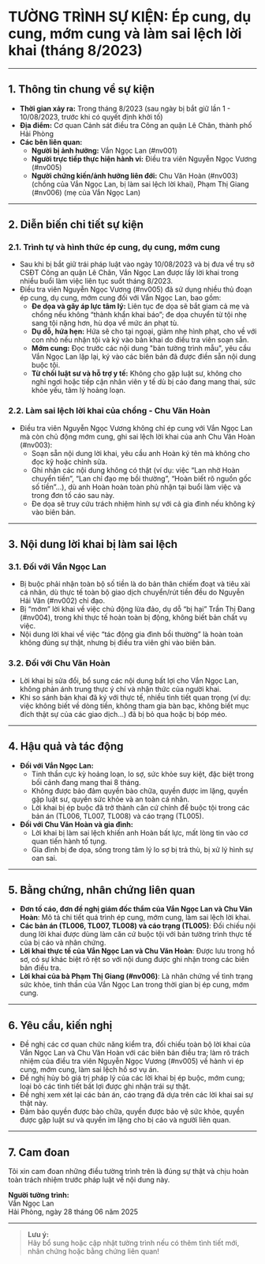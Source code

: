 # TƯỜNG TRÌNH SỰ KIỆN: Ép cung, dụ cung, mớm cung và làm sai lệch lời khai (tháng 8/2023)

---

## 1. Thông tin chung về sự kiện

- **Thời gian xảy ra:** Trong tháng 8/2023 (sau ngày bị bắt giữ lần 1 - 10/08/2023, trước khi có quyết định khởi tố)
- **Địa điểm:** Cơ quan Cảnh sát điều tra Công an quận Lê Chân, thành phố Hải Phòng
- **Các bên liên quan:**
  - **Người bị ảnh hưởng:** Vắn Ngọc Lan (#nv001)
  - **Người trực tiếp thực hiện hành vi:** Điều tra viên Nguyễn Ngọc Vương (#nv005)
  - **Người chứng kiến/ảnh hưởng liên đới:** Chu Văn Hoàn (#nv003) (chồng của Vắn Ngọc Lan, bị làm sai lệch lời khai), Phạm Thị Giang (#nv006) (mẹ của Vắn Ngọc Lan)

---

## 2. Diễn biến chi tiết sự kiện

### 2.1. Trình tự và hình thức ép cung, dụ cung, mớm cung

- Sau khi bị bắt giữ trái pháp luật vào ngày 10/08/2023 và bị đưa về trụ sở CSĐT Công an quận Lê Chân, Vắn Ngọc Lan được lấy lời khai trong nhiều buổi làm việc liên tục suốt tháng 8/2023.
- Điều tra viên Nguyễn Ngọc Vương (#nv005) đã sử dụng nhiều thủ đoạn ép cung, dụ cung, mớm cung đối với Vắn Ngọc Lan, bao gồm:
  - **Đe dọa và gây áp lực tâm lý:** Liên tục đe dọa sẽ bắt giam cả mẹ và chồng nếu không “thành khẩn khai báo”; đe dọa chuyển từ tội nhẹ sang tội nặng hơn, hù dọa về mức án phạt tù.
  - **Dụ dỗ, hứa hẹn:** Hứa sẽ cho tại ngoại, giảm nhẹ hình phạt, cho về với con nhỏ nếu nhận tội và ký vào bản khai do điều tra viên soạn sẵn.
  - **Mớm cung:** Đọc trước các nội dung "bản tường trình mẫu", yêu cầu Vắn Ngọc Lan lặp lại, ký vào các biên bản đã được điền sẵn nội dung buộc tội.
  - **Từ chối luật sư và hỗ trợ y tế:** Không cho gặp luật sư, không cho nghỉ ngơi hoặc tiếp cận nhân viên y tế dù bị cáo đang mang thai, sức khỏe yếu, tâm lý hoảng loạn.

### 2.2. Làm sai lệch lời khai của chồng - Chu Văn Hoàn

- Điều tra viên Nguyễn Ngọc Vương không chỉ ép cung với Vắn Ngọc Lan mà còn chủ động mớm cung, ghi sai lệch lời khai của anh Chu Văn Hoàn (#nv003):
  - Soạn sẵn nội dung lời khai, yêu cầu anh Hoàn ký tên mà không cho đọc kỹ hoặc chỉnh sửa.
  - Ghi nhận các nội dung không có thật (ví dụ: việc “Lan nhờ Hoàn chuyển tiền”, “Lan chỉ đạo mẹ bồi thường”, “Hoàn biết rõ nguồn gốc số tiền”...), dù anh Hoàn hoàn toàn phủ nhận tại buổi làm việc và trong đơn tố cáo sau này.
  - Đe dọa sẽ truy cứu trách nhiệm hình sự với cả gia đình nếu không ký vào biên bản.

---

## 3. Nội dung lời khai bị làm sai lệch

### 3.1. Đối với Vắn Ngọc Lan

- Bị buộc phải nhận toàn bộ số tiền là do bản thân chiếm đoạt và tiêu xài cá nhân, dù thực tế toàn bộ giao dịch chuyển/rút tiền đều do Nguyễn Hải Vân (#nv002) chỉ đạo.
- Bị “mớm” lời khai về việc chủ động lừa đảo, dụ dỗ “bị hại” Trần Thị Đang (#nv004), trong khi thực tế hoàn toàn bị động, không biết bản chất vụ việc.
- Nội dung lời khai về việc “tác động gia đình bồi thường” là hoàn toàn không đúng sự thật, nhưng bị điều tra viên ghi vào biên bản.

### 3.2. Đối với Chu Văn Hoàn

- Lời khai bị sửa đổi, bổ sung các nội dung bất lợi cho Vắn Ngọc Lan, không phản ánh trung thực ý chí và nhận thức của người khai.
- Khi so sánh bản khai đã ký với thực tế, nhiều tình tiết quan trọng (ví dụ: việc không biết về dòng tiền, không tham gia bàn bạc, không biết mục đích thật sự của các giao dịch...) đã bị bỏ qua hoặc bị bóp méo.

---

## 4. Hậu quả và tác động

- **Đối với Vắn Ngọc Lan:**
  - Tinh thần cực kỳ hoảng loạn, lo sợ, sức khỏe suy kiệt, đặc biệt trong bối cảnh đang mang thai 8 tháng.
  - Không được bảo đảm quyền bào chữa, quyền được im lặng, quyền gặp luật sư, quyền sức khỏe và an toàn cá nhân.
  - Lời khai bị ép buộc đã trở thành căn cứ chính để buộc tội trong các bản án (TL006, TL007, TL008) và cáo trạng (TL005).
- **Đối với Chu Văn Hoàn và gia đình:**
  - Lời khai bị làm sai lệch khiến anh Hoàn bất lực, mất lòng tin vào cơ quan tiến hành tố tụng.
  - Gia đình bị đe dọa, sống trong tâm lý lo sợ bị trả thù, bị xử lý hình sự oan sai.

---

## 5. Bằng chứng, nhân chứng liên quan

- **Đơn tố cáo, đơn đề nghị giám đốc thẩm của Vắn Ngọc Lan và Chu Văn Hoàn**: Mô tả chi tiết quá trình ép cung, mớm cung, làm sai lệch lời khai.
- **Các bản án (TL006, TL007, TL008) và cáo trạng (TL005)**: Đối chiếu nội dung lời khai được dùng làm căn cứ buộc tội với bản tường trình thực tế của bị cáo và nhân chứng.
- **Lời khai thực tế của Vắn Ngọc Lan và Chu Văn Hoàn**: Được lưu trong hồ sơ, có sự khác biệt rõ rệt so với nội dung được ghi nhận trong các biên bản điều tra.
- **Lời khai của bà Phạm Thị Giang (#nv006)**: Là nhân chứng về tình trạng sức khỏe, tinh thần của Vắn Ngọc Lan trong thời gian bị ép cung, mớm cung.

---

## 6. Yêu cầu, kiến nghị

- Đề nghị các cơ quan chức năng kiểm tra, đối chiếu toàn bộ lời khai của Vắn Ngọc Lan và Chu Văn Hoàn với các biên bản điều tra; làm rõ trách nhiệm của điều tra viên Nguyễn Ngọc Vương (#nv005) về hành vi ép cung, mớm cung, làm sai lệch hồ sơ vụ án.
- Đề nghị hủy bỏ giá trị pháp lý của các lời khai bị ép buộc, mớm cung; loại bỏ các tình tiết bất lợi được ghi nhận trái sự thật.
- Đề nghị xem xét lại các bản án, cáo trạng đã dựa trên các lời khai sai sự thật này.
- Đảm bảo quyền được bào chữa, quyền được bảo vệ sức khỏe, quyền được gặp luật sư và quyền im lặng cho bị cáo và người liên quan.

---

## 7. Cam đoan

Tôi xin cam đoan những điều tường trình trên là đúng sự thật và chịu hoàn toàn trách nhiệm trước pháp luật về nội dung này.

**Người tường trình:**  
Vắn Ngọc Lan  
Hải Phòng, ngày 28 tháng 06 năm 2025

---

> **Lưu ý:**  
> Hãy bổ sung hoặc cập nhật tường trình nếu có thêm tình tiết mới, nhân chứng hoặc bằng chứng liên quan!